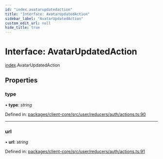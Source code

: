 ```yaml
---
id: "index.avatarupdatedaction"
title: "Interface: AvatarUpdatedAction"
sidebar_label: "AvatarUpdatedAction"
custom_edit_url: null
hide_title: true
---
```


# Interface: AvatarUpdatedAction

[index](../modules/index.md).AvatarUpdatedAction

## Properties

### type

• **type**: *string*

Defined in: [packages/client-core/src/user/reducers/auth/actions.ts:90](https://github.com/xr3ngine/xr3ngine/blob/716a06460/packages/client-core/src/user/reducers/auth/actions.ts#L90)

___

### url

• **url**: *string*

Defined in: [packages/client-core/src/user/reducers/auth/actions.ts:91](https://github.com/xr3ngine/xr3ngine/blob/716a06460/packages/client-core/src/user/reducers/auth/actions.ts#L91)
